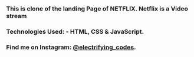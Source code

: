 ### This is clone of the landing Page of NETFLIX. Netflix is a Video stream

### Technologies Used: - HTML, CSS & JavaScript.

### Find me on Instagram: [@electrifying_codes][instagram].

[instagram]: https://www.instagram.com/electrifying_codes
